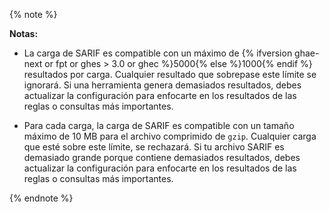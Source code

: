 {% note %}

**Notas:**
- La carga de SARIF es compatible con un máximo de {% ifversion ghae-next or fpt or ghes > 3.0 or ghec %}5000{% else %}1000{% endif %} resultados por carga. Cualquier resultado que sobrepase este límite se ignorará. Si una herramienta genera demasiados resultados, debes actualizar la configuración para enfocarte en los resultados de las reglas o consultas más importantes.

 - Para cada carga, la carga de SARIF es compatible con un tamaño máximo de 10 MB para el archivo comprimido de `gzip`. Cualquier carga que esté sobre este límite, se rechazará. Si tu archivo SARIF es demasiado grande porque contiene demasiados resultados, debes actualizar la configuración para enfocarte en los resultados de las reglas o consultas más importantes.

{% endnote %}
